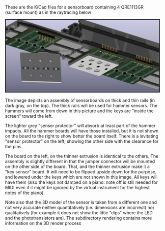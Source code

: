 These are the KiCad files for a sensorboard containing 4 QRE1113GR (surface mount) as in the raytracing below

![Raytracing of the sensorboard](rendering/render.jpg)

The image depicts an assembly of sensorboards on thick and thin rails (in dark gray, on the top).
The thick rails will be used for hammer sensors. The hammers will come from down in this picture
and the keys are "inside the screen" toward the left.

The lighter grey "sensor protector" will absorb at least part of the hammer impacts.
All the hammer boards will have those installed, but it is not shown on the board
to the right to show better the board itself. There is a levitating "sensor protector"
on the left, showing the other side with the clearance for the pins.

The board on the left, on the thinner extrusion is identical to the others. The assembly
is slightly different in that the jumper connector will be mounted on
the other side of the board. That, and the thinner extrusion make it a "key sensor" board.
It will need to be flipped upside down for the purpose, and lowered under the keys which
are not shown in this image. All keys will have them (also the keys not damped on a piano:
note off is still needed for MIDI even if it might be ignored by the virtual instrument for
the highest notes of the piano).

Note also that the 3D model of the sensor is taken from a different one and not very accurate
neither quantitatively (i.e. dimensions are incorrect) nor qualitatively (for example it does
not show the little "dips" where the LED and the phototransistors are).
The subdirectory rendering contains more information on the 3D render process
